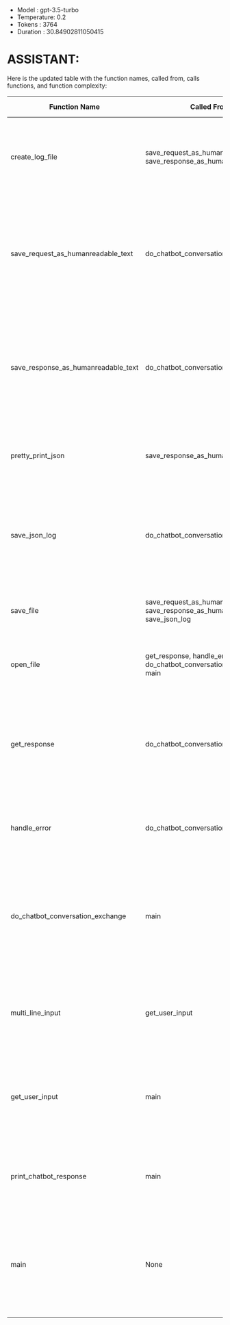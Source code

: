- Model      : gpt-3.5-turbo
- Temperature: 0.2
- Tokens     : 3764
- Duration   : 30.84902811050415

# ASSISTANT:

Here is the updated table with the function names, called from, calls functions, and function complexity:

| Function Name                       | Called From                                                                            | Calls Functions                                                                                                                         | Function Complexity | Evaluation                                                                                                                  |
|-------------------------------------|----------------------------------------------------------------------------------------|-----------------------------------------------------------------------------------------------------------------------------------------|---------------------|-----------------------------------------------------------------------------------------------------------------------------|
| create_log_file                     | save_request_as_humanreadable_text, save_response_as_humanreadable_text                | None                                                                                                                                    | 2                   | This function has a low complexity as it simply creates a log file with a timestamp and suffix.                             |
| save_request_as_humanreadable_text  | do_chatbot_conversation_exchange                                                       | create_log_file, save_file                                                                                                              | 5                   | This function has a moderate complexity as it saves the conversation as human-readable text, and calls two other functions. |
| save_response_as_humanreadable_text | do_chatbot_conversation_exchange                                                       | create_log_file, pretty_print_json, save_file                                                                                           | 6                   | This function has a moderate complexity as it saves the response as human-readable text, and calls three other functions.   |
| pretty_print_json                   | save_response_as_humanreadable_text                                                    | None                                                                                                                                    | 2                   | This function has a low complexity as it simply pretty prints JSON.                                                         |
| save_json_log                       | do_chatbot_conversation_exchange                                                       | pretty_print_json, create_log_file, save_file                                                                                           | 6                   | This function has a moderate complexity as it saves the conversation as JSON, and calls three other functions.              |
| save_file                           | save_request_as_humanreadable_text, save_response_as_humanreadable_text, save_json_log | None                                                                                                                                    | 2                   | This function has a low complexity as it simply saves a file.                                                               |
| open_file                           | get_response, handle_error, do_chatbot_conversation_exchange, main                     | None                                                                                                                                    | 2                   | This function has a low complexity as it simply opens a file.                                                               |
| get_response                        | do_chatbot_conversation_exchange                                                       | openai.ChatCompletion.create                                                                                                            | 5                   | This function has a moderate complexity as it gets a response from OpenAI's API, and calls one other function.              |
| handle_error                        | do_chatbot_conversation_exchange                                                       | None                                                                                                                                    | 2                   | This function has a low complexity as it simply handles errors.                                                             |
| do_chatbot_conversation_exchange    | main                                                                                   | save_json_log, save_request_as_humanreadable_text, get_response, save_response_as_humanreadable_text, handle_error                      | 8                   | This function has a high complexity as it performs the main chatbot conversation exchange, and calls five other functions.  |
| multi_line_input                    | get_user_input                                                                         | None                                                                                                                                    | 2                   | This function has a low complexity as it simply gets multi-line input from the user.                                        |
| get_user_input                      | main                                                                                   | multi_line_input                                                                                                                        | 3                   | This function has a low to moderate complexity as it gets user input and calls one other function.                          |
| print_chatbot_response              | main                                                                                   | None                                                                                                                                    | 2                   | This function has a low complexity as it simply prints the chatbot response.                                                |
| main                                | None                                                                                   | openai.api_key, argparse.ArgumentParser, get_user_input, save_file, open_file, do_chatbot_conversation_exchange, print_chatbot_response | 9                   | This function has a high complexity as it is the main function that runs the chatbot, and calls seven other functions.      |

